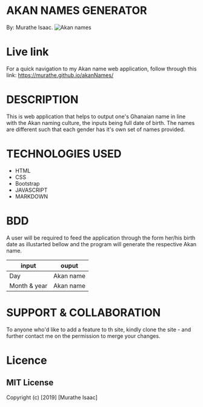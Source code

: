 # AKAN NAMES GENERATOR

By: Murathe Isaac.
![Akan names](https://github.com/Murathe/akanNames/blob/master/images/image2.png)

# Live link
For a quick navigation to my Akan name web application, follow through this link: https://murathe.github.io/akanNames/

# DESCRIPTION 

This is web application that helps to output one's Ghanaian name in line with the Akan naming culture, the inputs being full date of birth. The names are different such that each gender has it's own set of names provided.

# TECHNOLOGIES USED

- HTML
- CSS
- Bootstrap
- JAVASCRIPT
- MARKDOWN

# BDD
A user will be required to feed the application through the form her/his birth date as illustarted bellow and the program will generate the respective Akan name.

input           | ouput
----------------|--------------
Day             | Akan name
Month & year    | Akan name



# SUPPORT & COLLABORATION

To anyone who'd like to add a feature to th site, kindly clone the site -  and further contact me on the permission to merge your changes.

# Licence
## MIT License

Copyright (c) [2019] [Murathe Isaac]

